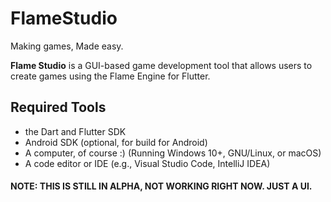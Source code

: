 # FlameStudio
Making games, Made easy.

**Flame Studio** is a GUI-based game development tool that allows users to create games using the Flame Engine for Flutter.

## Required Tools

- the Dart and Flutter SDK
- Android SDK (optional, for build for Android)
- A computer, of course :) (Running Windows 10+, GNU/Linux, or macOS)
- A code editor or IDE (e.g., Visual Studio Code, IntelliJ IDEA)


#### NOTE: THIS IS STILL IN ALPHA, NOT WORKING RIGHT NOW. JUST A UI.
